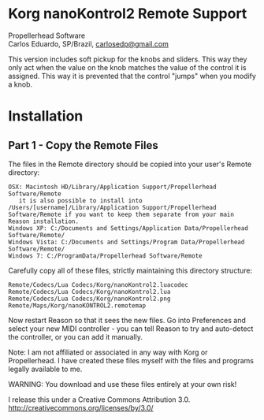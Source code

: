# Korg nanoKontrol2 Remote Support

Propellerhead Software  
Carlos Eduardo, SP/Brazil, <carlosedp@gmail.com>  

This version includes soft pickup for the knobs and sliders. This way they only act when the value on the knob matches the value of the control it is assigned. This way it is prevented that the control "jumps" when you modify a knob.

# Installation

## Part 1 - Copy the Remote Files

The files in the Remote directory should be copied into your user's Remote directory:

    OSX: Macintosh HD/Library/Application Support/Propellerhead Software/Remote
       it is also possible to install into /Users/[username]/Library/Application Support/Propellerhead Software/Remote if you want to keep them separate from your main Reason installation.
    Windows XP: C:/Documents and Settings/Application Data/Propellerhead Software/Remote/
    Windows Vista: C:/Documents and Settings/Program Data/Propellerhead Software/Remote/
    Windows 7: C:/ProgramData/Propellerhead Software/Remote

Carefully copy all of these files, strictly maintaining this directory structure:

    Remote/Codecs/Lua Codecs/Korg/nanoKontrol2.luacodec
    Remote/Codecs/Lua Codecs/Korg/nanoKontrol2.lua
    Remote/Codecs/Lua Codecs/Korg/nanoKontrol2.png
    Remote/Maps/Korg/nanoKONTROL2.remotemap

Now restart Reason so that it sees the new files. Go into Preferences and select your new MIDI controller - you can tell Reason to try and auto-detect the controller, or you can add it manually.

Note: I am not affiliated or associated in any way with Korg
or Propellerhead. I have created these files myself with the
files and programs legally available to me.

WARNING: You download and use these files entirely at your own risk!

I release this under a Creative Commons Attribution 3.0.
  http://creativecommons.org/licenses/by/3.0/
